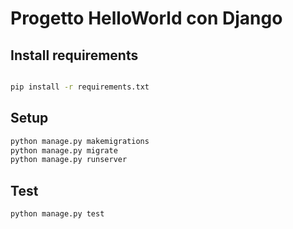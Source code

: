 # Progetto HelloWorld con Django #


## Install requirements

```bash

pip install -r requirements.txt

```



## Setup

```bash
python manage.py makemigrations
python manage.py migrate
python manage.py runserver

```

## Test

```bash
python manage.py test

```